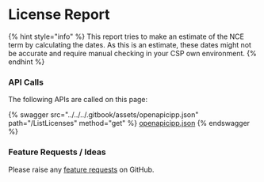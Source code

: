 # License Report



{% hint style="info" %}
This report tries to make an estimate of the NCE term by calculating the dates. As this is an estimate, these dates might not be accurate and require manual checking in your CSP own environment.
{% endhint %}

### API Calls

The following APIs are called on this page:

{% swagger src="../../../.gitbook/assets/openapicipp.json" path="/ListLicenses" method="get" %}
[openapicipp.json](../../../.gitbook/assets/openapicipp.json)
{% endswagger %}

### Feature Requests / Ideas

Please raise any [feature requests](https://github.com/KelvinTegelaar/CIPP/issues/new?assignees=&labels=enhancement%2Cno-priority&projects=&template=feature.yml&title=%5BFeature+Request%5D%3A+) on GitHub.
